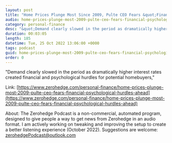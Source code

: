```yaml
---
layout: post
title: "Home Prices Plunge Most Since 2009, Pulte CEO Fears &quot;Financial &amp; Psychological Hurdles&quot; Ahead For Homebuyers"
audio: home-prices-plunge-most-2009-pulte-ceo-fears-financial-psychological-hurdles-ahead-0
category: personal-finance
desc: "&quot;Demand clearly slowed in the period as dramatically higher interest rates created financial and psychological hurdles for potential homebuyers,&quot;"
duration: 00:03:05
length: 185
datetime: Tue, 25 Oct 2022 13:06:00 +0000
tags: podcast
guid: home-prices-plunge-most-2009-pulte-ceo-fears-financial-psychological-hurdles-ahead-0
order: 0
---
```

&quot;Demand clearly slowed in the period as dramatically higher interest rates created financial and psychological hurdles for potential homebuyers,&quot;

Link: [https://www.zerohedge.com/personal-finance/home-prices-plunge-most-2009-pulte-ceo-fears-financial-psychological-hurdles-ahead](https://www.zerohedge.com/personal-finance/home-prices-plunge-most-2009-pulte-ceo-fears-financial-psychological-hurdles-ahead)

About: The Zerohedge Podcast is a non-commercial, automated program, designed to give people a way to get news from Zerohedge in an audio format.  I am actively working on tweaking and improving the setup to create a better listening experience (October 2022).  Suggestions are welcome: [zerohedgePodcast@outlook.com](mailto:zerohedgePodcast@outlook.com)